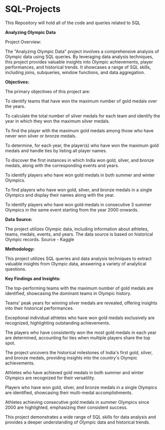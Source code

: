 # SQL-Projects
This Repository will hold all of the code and queries related to SQL

**Analyzing Olympic Data**

Project Overview:

The "Analyzing Olympic Data" project involves a comprehensive analysis of Olympic data using SQL queries. By leveraging data analysis techniques, this project provides valuable insights into Olympic achievements, player performances, and historical trends. It showcases a range of SQL skills, including joins, subqueries, window functions, and data aggregation.

**Objectives:**

The primary objectives of this project are:

To identify teams that have won the maximum number of gold medals over the years.

To calculate the total number of silver medals for each team and identify the year in which they won the maximum silver medals.

To find the player with the maximum gold medals among those who have never won silver or bronze medals.

To determine, for each year, the player(s) who have won the maximum gold medals and handle ties by listing all player names.

To discover the first instances in which India won gold, silver, and bronze medals, along with the corresponding events and years.

To identify players who have won gold medals in both summer and winter Olympics.

To find players who have won gold, silver, and bronze medals in a single Olympics and display their names along with the year.

To identify players who have won gold medals in consecutive 3 summer Olympics in the same event starting from the year 2000 onwards.

**Data Source:**

The project utilizes Olympic data, including information about athletes, teams, medals, events, and years. The data source is based on historical Olympic records.
Source - Kaggle

**Methodology:**

This project utilizes SQL queries and data analysis techniques to extract valuable insights from Olympic data, answering a variety of analytical questions.

**Key Findings and Insights:**

The top-performing teams with the maximum number of gold medals are identified, showcasing the dominant teams in Olympic history.

Teams' peak years for winning silver medals are revealed, offering insights into their historical performances.

Exceptional individual athletes who have won gold medals exclusively are recognized, highlighting outstanding achievements.

The players who have consistently won the most gold medals in each year are determined, accounting for ties when multiple players share the top spot.

The project uncovers the historical milestones of India's first gold, silver, and bronze medals, providing insights into the country's Olympic achievements.

Athletes who have achieved gold medals in both summer and winter Olympics are recognized for their versatility.

Players who have won gold, silver, and bronze medals in a single Olympics are identified, showcasing their multi-medal accomplishments.

Athletes achieving consecutive gold medals in summer Olympics since 2000 are highlighted, emphasizing their consistent success.

This project demonstrates a wide range of SQL skills for data analysis and provides a deeper understanding of Olympic data and historical trends.





